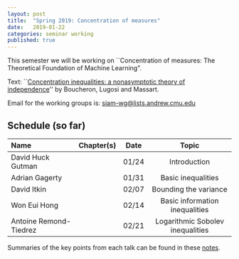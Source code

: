 ```yaml
---
layout: post
title:  "Spring 2019: Concentration of measures"
date:   2019-01-22
categories: seminar working
published: true
---
```

This semester we will be working on ``Concentration of measures: The Theoretical Foundation of Machine Learning".

Text: ``[Concentration inequalities: a nonasymptotic theory of independence](https://www.hse.ru/data/2016/11/24/1113029206/Concentration%20inequalities.pdf)'' by
Boucheron, Lugosi and Massart.

Email for the working groups is: siam-wg@lists.andrew.cmu.edu

## Schedule (so far) ##

| Name                          | Chapter(s)     | Date       | Topic                                                         |
|:-----------------------------|:--------------:|:----------------------:|:--------------------------------------------------------------:|
| David Huck Gutman       |   | 01/24                 | Introduction |
| Adrian Gagerty          |  | 01/31    | Basic inequalities | |
| David Itkin             |  | 02/07 | Bounding the variance | |
| Won Eui Hong  |   | 02/14 | Basic information inequalities | |
| Antoine Remond-Tiedrez |    | 02/21 |   Logarithmic Sobolev inequalities |  |


Summaries of the key points from each talk can be found in these [notes](https://math.cmu.edu/~aremondt/siam-wg/siam-wg-notes-s19.pdf).
